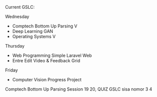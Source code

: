 Current GSLC:

Wednesday
- Comptech
  Bottom Up Parsing V
- Deep Learning
  GAN
- Operating Systems V

Thursday
- Web Programming
  Simple Laravel Web
- Entre
  Edit Video & Feedback Grid

Friday
- Computer Vision
	Progress Project 


Comptech Bottom Up Parsing Session 19 20, QUIZ GSLC sisa nomor 3 4
